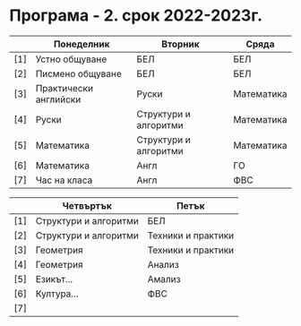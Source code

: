 # Програма - 2. срок 2022-2023г. 

|    |Понеделник                  |Вторник                     |Сряда        |
|:---|----------------------------|----------------------------|-------------|
|[1] |Устно общуване	          |БЕЛ                         |БЕЛ          |
|[2] |Писмено общуване			  |БЕЛ	                       |БЕЛ      	 |
|[3] |Практически английски		  |Руски	                   |Математика	 |
|[4] |Руски						  |Структури и алгоритми       |Математика   |	
|[5] |Математика				  |Структури и алгоритми       |Математика	 |	
|[6] |Математика				  |Англ                        |ГО	         |
|[7] |Час на класа				  |Англ                        |ФВС       	 |

|    |Четвъртък                   |Петък                       |
|:---|----------------------------|----------------------------|
|[1] |Структури и алгоритми       |БЕЛ                         |
|[2] |Структури и алгоритми       |Техники и практики          |
|[3] |Геометрия                   |Техники и практики          |
|[4] |Геометрия                   |Анализ                      |	
|[5] |Езикът...                   |Амализ                      |	
|[6] |Култура...                  |ФВС                         |
|[7] |                            |




